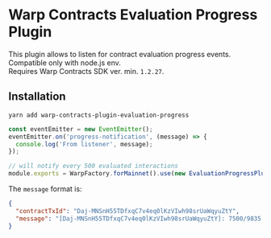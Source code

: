 # Warp Contracts Evaluation Progress Plugin

This plugin allows to listen for contract evaluation progress events.  
Compatible only with node.js env.  
Requires Warp Contracts SDK ver. min. `1.2.27`.

## Installation

`yarn add warp-contracts-plugin-evaluation-progress`

```js
const eventEmitter = new EventEmitter();
eventEmitter.on('progress-notification', (message) => {
  console.log('From listener', message);
});

// will notify every 500 evaluated interactions
module.exports = WarpFactory.forMainnet().use(new EvaluationProgressPlugin(eventEmitter, 500));
```

The `message` format is:

```json
{
  "contractTxId": "Daj-MNSnH55TDfxqC7v4eq0lKzVIwh98srUaWqyuZtY",
  "message": "[Daj-MNSnH55TDfxqC7v4eq0lKzVIwh98srUaWqyuZtY]: 7500/9835 [0ms]"
}
```
